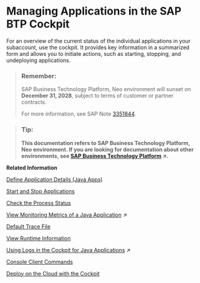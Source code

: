 <!-- loio764f53e1cc9c4a50b2d0587ac82fdd7f -->

# Managing Applications in the SAP BTP Cockpit

For an overview of the current status of the individual applications in your subaccount, use the cockpit. It provides key information in a summarized form and allows you to initiate actions, such as starting, stopping, and undeploying applications.

> ### Remember:  
> SAP Business Technology Platform, Neo environment will sunset on **December 31, 2028**, subject to terms of customer or partner contracts.
> 
> For more information, see SAP Note [3351844](https://me.sap.com/notes/3351844).

> ### Tip:  
> **This documentation refers to SAP Business Technology Platform, Neo environment. If you are looking for documentation about other environments, see [SAP Business Technology Platform](https://help.sap.com/viewer/65de2977205c403bbc107264b8eccf4b/Cloud/en-US/6a2c1ab5a31b4ed9a2ce17a5329e1dd8.html "SAP Business Technology Platform (SAP BTP) is an integrated offering comprised of four technology portfolios: database and data management, application development and integration, analytics, and intelligent technologies. The platform offers users the ability to turn data into business value, compose end-to-end business processes, and build and extend SAP applications quickly.") :arrow_upper_right:.**

**Related Information**  


[Define Application Details \(Java Apps\)](define-application-details-java-apps-9b23270.md "You can view details about your currently selected Java application. By adding a suitable display name and a description, you can identify the application more easily.")

[Start and Stop Applications](start-and-stop-applications-7612f03.md "You can directly start, stop, and undeploy applications, as well as start, stop, and disable individual application processes.")

[Check the Process Status](check-the-process-status-499992d.md "The status of an individual process is based on values that reflect the process run state and its monitoring metrics.")

[View Monitoring Metrics of a Java Application](https://help.sap.com/viewer/64f7d2b06c6b40a9b3097860c5930641/Cloud/en-US/82cbd81b4d2447c5b1e90333c977a7c0.html "In the cockpit, you can view the custom checks created per a subaccount or the current metrics of a selected process to check the runtime behavior of your application. You can also view the metrics history of an application or a process to examine the performance trends of your application over different intervals of time or investigate the reasons that have led to problems with it. Furthermore, you can configure alerting to receive alerts for any changes to the states of these metrics.") :arrow_upper_right:

[Default Trace File](default-trace-file-1b651b3.md "")

[View Runtime Information](view-runtime-information-343663e.md "View information about the application runtime. SAP BTP provides a set of runtimes. You can choose the application runtime during application deployment.")

[Using Logs in the Cockpit for Java Applications](https://help.sap.com/viewer/f88a032109f0429caea276fc6e3a95f9/Cloud/en-US/2555df65182c4b09a25e56fa3b57b0a8.html "You can view the logs and change the log settings of any Java application deployed in your subaccount. The cockpit provides the following types of logs for a Java application: default traces, HTTP access logs, garbage collection logs, and Java Connector (JCo) logs.") :arrow_upper_right:

[Console Client Commands](console-client-commands-56e309f.md "")

[Deploy on the Cloud with the Cockpit](../30-development-neo/deploy-on-the-cloud-with-the-cockpit-abded96.md "The cockpit allows you to deploy Java applications as WAR files and supports a number of deployment options for configuring the application.")

